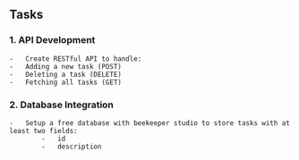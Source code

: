 ## Tasks

### 1. API Development

    -   Create RESTful API to handle:
    -   Adding a new task (POST)
    -   Deleting a task (DELETE)
    -   Fetching all tasks (GET)

### 2. Database Integration

    -   Setup a free database with beekeeper studio to store tasks with at least two fields:
            -   id
            -   description

